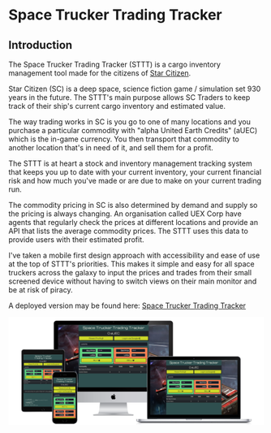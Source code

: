 # Space Trucker Trading Tracker

## Introduction

The Space Trucker Trading Tracker (STTT) is a cargo inventory management tool made for the citizens of [Star Citizen](https://tinyurl.com/2yet2hz9).

Star Citizen (SC) is a deep space, science fiction game / simulation set 930 years in the future. The STTT's main purpose allows SC Traders to keep track of their ship's current cargo inventory and estimated value.

The way trading works in SC is you go to one of many locations and you purchase a particular commodity with "alpha United Earth Credits" (aUEC) which is the in-game currency. You then transport that commodity to another location that's in need of it, and sell them for a profit.

The STTT is at heart a stock and inventory management tracking system that keeps you up to date with your current inventory, your current financial risk and how much you've made or are due to make on your current trading run. 

The commodity pricing in SC is also determined by demand and supply so the pricing is always changing. An organisation called UEX Corp have agents that regularly check the prices at different locations and provide an API that lists the average commodity prices. The STTT uses this data to provide users with their estimated profit. 

I've taken a mobile first design approach with accessibility and ease of use at the top of STTT's priorities. This makes it simple and easy for all space truckers across the galaxy to input the prices and trades from their small screened device without having to switch views on their main monitor and be at risk of piracy.

A deployed version may be found here: [Space Trucker Trading Tracker](https://space-trucker.herokuapp.com/)

![Space Trucker Trading Tracker](https://github.com/MadStu/space-trucker/raw/main/static/readme-images/responsive-website-mockup.png)
